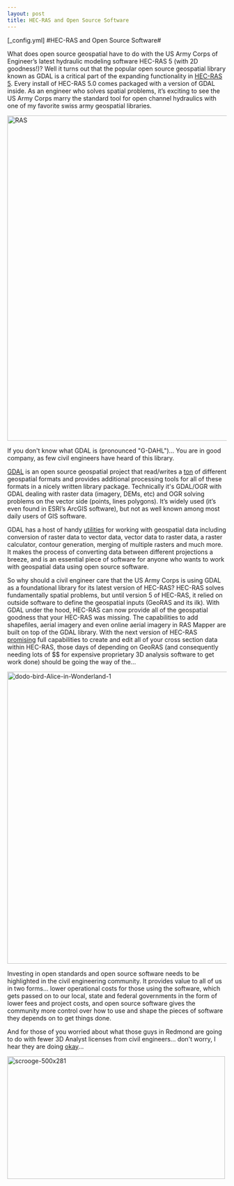 ```yaml
---
layout: post
title: HEC-RAS and Open Source Software
---
```

[_config.yml]
#HEC-RAS and Open Source Software#


What does open source geospatial have to do with the US Army Corps of Engineer’s latest hydraulic modeling software HEC-RAS 5 (with 2D goodness!)?  Well it turns out that the popular open source geospatial library known as GDAL is a critical part of the expanding functionality in [HEC-RAS 5](http://www.hec.usace.army.mil/software/hec-ras/ "HEC RAS 5").  Every install of HEC-RAS 5.0 comes packaged with a version of GDAL inside.  As an engineer who solves spatial problems, it’s exciting to see the US Army Corps marry the standard tool for open channel hydraulics with one of my favorite swiss army geospatial libraries. 

<img src="https://farm5.staticflickr.com/4772/39838354915_b0846fe831_o.png" width="1489" height="745" alt="RAS">

If you don't know what GDAL is (pronounced "G-DAHL")… You are in good company, as few civil engineers have heard of this library. 

[GDAL](http://www.gdal.org/ "GDAL") is an open source geospatial project that read/writes a [ton](http://www.gdal.org/formats_list.html "ton") of different geospatial formats and provides additional processing tools for all of these formats in a nicely written library package.  Technically it's GDAL/OGR with GDAL dealing with raster data (imagery, DEMs, etc) and OGR solving problems on the vector side (points, lines polygons). It’s widely used (it’s even found in ESRI’s ArcGIS software), but not as well known among most daily users of GIS software.  

GDAL has a host of handy [utilities](http://www.gdal.org/gdal_utilities.html "utilities") for working with geospatial data including conversion of raster data to vector data, vector data to raster data, a raster calculator, contour generation, merging of multiple rasters and much more.  It makes the process of converting data between different projections a breeze, and is an essential piece of software for anyone who wants to work with geospatial data using open source software.

So why should a civil engineer care that the US Army Corps is using GDAL as a foundational library for its latest version of HEC-RAS? HEC-RAS solves fundamentally spatial problems, but until version 5 of HEC-RAS, it relied on outside software to define the geospatial inputs (GeoRAS and its ilk). With GDAL under the hood, HEC-RAS can now provide all of the geospatial goodness that your HEC-RAS was missing. The capabilities to add shapefiles, aerial imagery and even online aerial imagery in RAS Mapper are built on top of the GDAL library. With the next version of HEC-RAS [promising](http://hecrasmodel.blogspot.sg/2017/06/new-geospatial-editing-tools-coming-in.html "promising") full capabilities to create and edit all of your cross section data within HEC-RAS, those days of depending on GeoRAS (and consequently needing lots of $$ for expensive proprietary 3D analysis software to get work done) should be going the way of the... 

<img src="https://farm5.staticflickr.com/4796/40023209044_b65697c94b_o.png" width="600" height="669" alt="dodo-bird-Alice-in-Wonderland-1">

Investing in open standards and open source software needs to be highlighted in the civil engineering community. It provides value to all of us in two forms... lower operational costs for those using the software, which gets passed on to our local, state and federal governments in the form of lower fees and project costs, and open source software gives the community more control over how to use and shape the pieces of software they depends on to get things done.   

And for those of you worried about what those guys in Redmond are going to do with fewer 3D Analyst licenses from civil engineers... don't worry, I hear they are doing [okay](http://businessworld.in/article/-Esri-s-Annual-Revenues-Exceed-1-1-Billion-/24-04-2017-116907/ "okay")... 

<img src="https://farm5.staticflickr.com/4784/38922891410_04ac03e813_o.jpg" width="500" height="281" alt="scrooge-500x281">